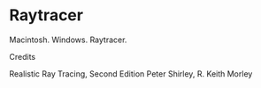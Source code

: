 Raytracer
=========

Macintosh. Windows. Raytracer.

Credits

Realistic Ray Tracing, Second Edition Peter Shirley, R. Keith Morley

